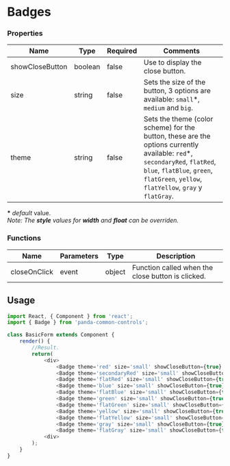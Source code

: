 # Badges

### Properties

| Name            | Type    | Required | Comments |
| ----------------|---------|----------|----------|
| showCloseButton | boolean | false    | Use to display the close button. |
| size            | string  | false    | Sets the size of the button, 3 options are available: ``small``*, ``medium`` and ``big``. |
| theme           | string  | false    | Sets the theme (color scheme) for the button, these are the options currently available: ``red``*, ``secondaryRed``, ``flatRed``, ``blue``, ``flatBlue``, ``green``, ``flatGreen``, ``yellow``, ``flatYellow``, ``gray`` y ``flatGray``. |

**\*** _default_ value.
<br/>_Note: The **style** values for **width** and **float** can be overriden._

### Functions

| Name         | Parameters | Type   | Description |
|--------------|------------|--------|-------------|
| closeOnClick | event      | object | Function called when the close button is clicked. |

## Usage

```javascript
import React, { Component } from 'react';
import { Badge } from 'panda-common-controls';

class BasicForm extends Component {
    render() {
        //Result.
        return(
            <div>
                <Badge theme='red' size='small' showCloseButton={true} closeOnClick={(event) => { console.log('[panda-common-controls][test][closeOnClick]'); }}>Main</Badge>
                <Badge theme='secondaryRed' size='small' showCloseButton={true} closeOnClick={(event) => { console.log('[panda-common-controls][test][closeOnClick]'); }}>Secondary</Badge>
                <Badge theme='flatRed' size='small' showCloseButton={true} closeOnClick={(event) => { console.log('[panda-common-controls][test][closeOnClick]'); }}>Flat</Badge>
                <Badge theme='blue' size='small' showCloseButton={true} closeOnClick={(event) => { console.log('[panda-common-controls][test][closeOnClick]'); }}>Blue</Badge>
                <Badge theme='flatBlue' size='small' showCloseButton={true} closeOnClick={(event) => { console.log('[panda-common-controls][test][closeOnClick]'); }}>Flat Blue</Badge>
                <Badge theme='green' size='small' showCloseButton={true} closeOnClick={(event) => { console.log('[panda-common-controls][test][closeOnClick]'); }}>Blue</Badge>
                <Badge theme='flatGreen' size='small' showCloseButton={true} closeOnClick={(event) => { console.log('[panda-common-controls][test][closeOnClick]'); }}>Flat Blue</Badge>
                <Badge theme='yellow' size='small' showCloseButton={true} closeOnClick={(event) => { console.log('[panda-common-controls][test][closeOnClick]'); }}>Blue</Badge>
                <Badge theme='flatYellow' size='small' showCloseButton={true} closeOnClick={(event) => { console.log('[panda-common-controls][test][closeOnClick]'); }}>Flat Blue</Badge>
                <Badge theme='gray' size='small' showCloseButton={true} closeOnClick={(event) => { console.log('[panda-common-controls][test][closeOnClick]'); }}>Blue</Badge>
                <Badge theme='flatGray' size='small' showCloseButton={true} closeOnClick={(event) => { console.log('[panda-common-controls][test][closeOnClick]'); }}>Flat Blue</Badge>
            <div>
        );
    }
}
```

